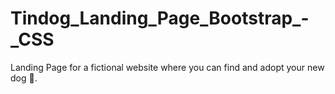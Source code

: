 # Tindog_Landing_Page_Bootstrap_-_CSS
Landing Page for a fictional website where you can find and adopt your new dog 🙂.
